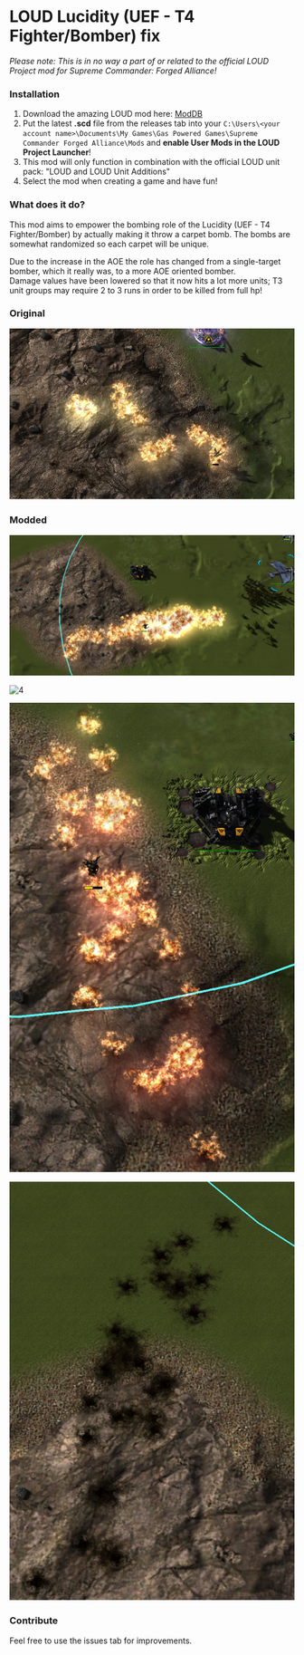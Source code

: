 # LOUD Lucidity (UEF - T4 Fighter/Bomber) fix 

_Please note: This is in no way a part of or related to the official LOUD Project mod for Supreme Commander: Forged Alliance!_

### Installation

1. Download the amazing LOUD mod here: [ModDB](https://www.moddb.com/mods/loud-ai-supreme-commander-forged-alliance)
2. Put the latest **.scd** file from the releases tab into your `C:\Users\<your account name>\Documents\My Games\Gas Powered Games\Supreme Commander Forged Alliance\Mods` and **enable User Mods in the LOUD Project Launcher**!
3. This mod will only function in combination with the official LOUD unit pack: "LOUD and LOUD Unit Additions"
4. Select the mod when creating a game and have fun!

### What does it do?

This mod aims to empower the bombing role of the Lucidity (UEF - T4 Fighter/Bomber) by actually making it throw a carpet bomb.
The bombs are somewhat randomized so each carpet will be unique.

Due to the increase in the AOE the role has changed from a single-target bomber, which it really was, to a more AOE oriented bomber.  
Damage values have been lowered so that it now hits a lot more units; T3 unit groups may require 2 to 3 runs in order to be killed from full hp!

### Original

![0](0.png?raw=true)

### Modded


![2](2.png?raw=true)

![4](4.png?raw=true)

![3](3.png?raw=true)

![1](1.png?raw=true)

### Contribute

Feel free to use the issues tab for improvements.

